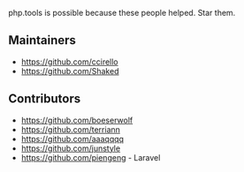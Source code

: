 php.tools is possible because these people helped. Star them.

## Maintainers

* https://github.com/ccirello
* https://github.com/Shaked

## Contributors

* https://github.com/boeserwolf
* https://github.com/terriann
* https://github.com/aaaqqqq
* https://github.com/junstyle
* https://github.com/piengeng - Laravel